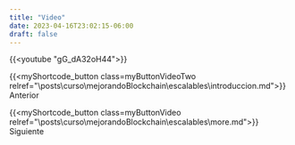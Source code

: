 ```yaml
---
title: "Video"
date: 2023-04-16T23:02:15-06:00
draft: false
---
```


{{<youtube "gG_dA32oH44">}}

{{<myShortcode_button class=myButtonVideoTwo relref="\posts\curso\mejorandoBlockchain\escalables\introduccion.md">}} Anterior

{{<myShortcode_button class=myButtonVideo relref="\posts\curso\mejorandoBlockchain\escalables\more.md">}} Siguiente
